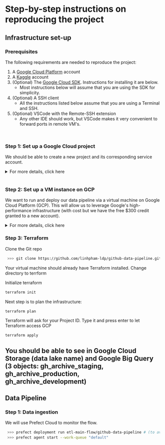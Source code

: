 # Step-by-step instructions on reproducing the project

## **Infrastructure set-up**
### Prerequisites
The following requirements are needed to reproduce the project:

1. A [Google Cloud Platform](https://cloud.google.com/) account
1. A [Kaggle](https://www.kaggle.com/) account
1. (Optional) The [Google Cloud SDK](https://cloud.google.com/sdk). Instructions for installing it are below.
    * Most instructions below will assume that you are using the SDK for simplicity.
1. (Optional) A SSH client
    * All the instructions listed below assume that you are using a Terminal and SSH.
1. (Optional) VSCode with the Remote-SSH extension
    * Any other IDE should work, but VSCode makes it very convenient to forward ports in remote VM's.
<br>

### Step 1: Set up a Google Cloud project 
We should be able to create a new project and its corresponding service account.
<details>
  <summary>For more details, click here</summary>
    
  > 1. Create a GCP **New Project** 

  > ![github-data-pipeline](images/github_gcs_setup_01.png)
  >
  > 2. **Switch** to the project
  > 3. Go to *IAM & Admin / Service Account /* **Create service account**
  > 4. *Service account details* --> set *Service account name* (it's up to you) --> **Create and continue**
  > 5. In *Grant this service account access to project* ---> add the following roles:
  >    - Add **Basic / Viewer** *(optional)*
  >    - Add **Cloud Storage / Storage Admin**
  >    - Add **Cloud Storage / Storage Object Admin**
  >    - Add **BigQuery Admin**
  >    --> Click "Done"
  > 6. Go to *Service Accounts / 3 dots under Actions* --> **Manage Keys**
  > 7. Go to *Add key /* **Create new key** --> Choose **JSON** format
  > A json file will be downloaded to a default folder in your local machine (It's the Downloads folder for me). Let's remember the path to the file as we will need it in the next step.
</details>
<br>

### Step 2: Set up a VM instance on GCP

We want to run and deploy our data pipeline via a virtual machine on Google Cloud Platform (GCP). This will allow us to leverage Google's high-performance infrastructure (with cost but we have the free $300 credit granted to a new account).

<details>
  <summary>For more details, click here</summary>
    
  > 1. Go to *Compute Engine / Settings / Metadata* --> Make sure the public SSH key is added (follow [Google Cloud instructions here](https://cloud.google.com/compute/docs/connect/create-ssh-keys)) 
  > 2. Go to *Compute Engine / VM instances /* --> Enable **Compute Engine** API (this step is not needed is the API has already been enabled, you will see manage instead)
  > 3. Under *VM instances /* --> **Create instance**
  > 4. In *Grant this service account access to project* ---> add the following roles:
  >    - Name = your choice 
  >    - Region, Zone = select a region near you/I used the default one for Zone
  >    - Machine Type = 4vCPu, 16 GB Memory (e2-standard-4)
  >    - Boot Disk:
  >         - Select Ubuntu and Ubuntu 20.04 LTS (x86/64) as the Operating System and Version
  >         - Size = 30 GB
  > 5. Click "CREATE"

</details>
<!-- Install Anaconda 
Command: wget https://repo.anaconda.com/archive/Anaconda3-2023.03-Linux-x86_64.sh
 To use Anaconda: bash Anaconda3-2023.03-Linux-x86_64.sh -->

### Step 3: Terraform
Clone the Git repo

```bash
 >>> git clone https://github.com/linhpham-ldp/github-data-pipeline.git
```
Your virtual machine should already have Terraform installed. Change directory to terrform

Initialize terraform
```bash
terraform init
```

Next step is to plan the infrastructure:

```bash
terraform plan
```

Terraform will ask for your Project ID. Type it and press enter to let Terraform access GCP

```bash
terraform apply
```

You should be able to see in Google Cloud Storage (data lake name) and Google Big Query (3 objects: gh_archive_staging, gh_archive_production, gh_archive_development)
---

## **Data Pipeline**

### Step 1: Data ingestion
We will use Prefect Cloud to monitor the flow.

```bash
 >>> prefect deployment run etl-main-flow/github-data-pipeline # (to avoid waiting for the cronjob time)
 >>> prefect agent start --work-queue "default"
```
